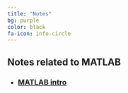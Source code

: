 ```yaml
---
title: "Notes"
bg: purple
color: black
fa-icon: info-circle
---
```


## Notes related to MATLAB

* ### [MATLAB intro]( myfiles/MATLAB_intro.pdf)
